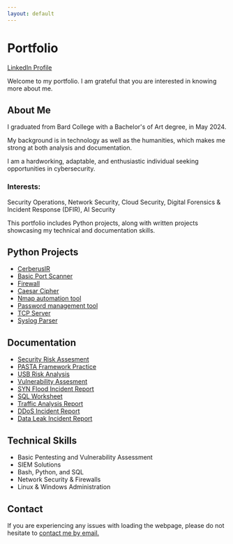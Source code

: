 ```yaml
---
layout: default
---
```


# Portfolio

[LinkedIn Profile](https://www.linkedin.com/in/nicholas-coleman-8b595b279/)

Welcome to my portfolio. I am grateful that you are interested in knowing more about me.

## About Me
I graduated from Bard College with a Bachelor's of Art degree, in May 2024.

My background is in technology as well as the humanities, which makes me strong at both analysis and documentation.

I am a hardworking, adaptable, and enthusiastic individual seeking opportunities in cybersecurity.

### Interests: 

Security Operations, Network Security, Cloud Security, Digital Forensics & Incident Response (DFIR), AI Security

This portfolio includes Python projects, along with written projects showcasing my technical and documentation skills.

## Python Projects
- [CerberusIR](https://github.com/nicoleman0/CerberusIR/tree/main)
- [Basic Port Scanner](https://github.com/nicoleman0/Portfolio/blob/projects/pen_test/scanner.py)
- [Firewall](https://github.com/nicoleman0/Portfolio/blob/projects/pen_test/firewall_proj.py)
- [Caesar Cipher](https://github.com/nicoleman0/Portfolio/blob/projects/caesar_cipher.py)
- [Nmap automation tool](https://github.com/nicoleman0/Portfolio/blob/projects/pen_test/nmap-scanner_proj.py)
- [Password management tool](https://github.com/nicoleman0/Portfolio/blob/projects/password-projects/password_manager.py)
- [TCP Server](https://github.com/nicoleman0/Portfolio/blob/projects/tcp_server.py)
- [Syslog Parser](https://github.com/nicoleman0/Portfolio/blob/projects/blue-team_projects/log_parser.py)

## Documentation
- [Security Risk Assesment](https://github.com/nicoleman0/Portfolio/blob/main/Assignments/Security%20risk%20assessment%20report_Nicholas%20Coleman.pdf)
- [PASTA Framework Practice](https://github.com/nicoleman0/Portfolio/blob/main/Assignments/PASTA%20worksheet_Nicholas%20Coleman.pdf)
- [USB Risk Analysis](https://github.com/nicoleman0/Portfolio/blob/main/Assignments/Parking%20lot%20USB%20exercise_Nicholas.pdf)
- [Vulnerability Assesment](https://github.com/nicoleman0/Portfolio/blob/main/Assignments/Vulnerability%20assessment%20report.pdf)
- [SYN Flood Incident Report](https://github.com/nicoleman0/Portfolio/blob/main/Assignments/SYN%20Flood%20Attack%20sample%20analysis%20report_Nicholas%20Coleman%20(1).pdf)
- [SQL Worksheet](https://github.com/nicoleman0/Portfolio/blob/main/Assignments/Apply%20filters%20to%20SQL%20queries.pdf)
- [Traffic Analysis Report](https://github.com/nicoleman0/Portfolio/blob/main/Assignments/Traffic%20Analysis%20sample%20report_Nicholas%20Coleman.pdf)
- [DDoS Incident Report](https://github.com/nicoleman0/Portfolio/blob/main/Assignments/DDoS%20Incident%20report%20analysis.pdf)
- [Data Leak Incident Report](https://github.com/nicoleman0/Portfolio/blob/main/Assignments/Activity%20Template_%20Data%20leak%20worksheet.pdf)

## Technical Skills
- Basic Pentesting and Vulnerability Assessment
- SIEM Solutions
- Bash, Python, and SQL
- Network Security & Firewalls
- Linux & Windows Administration

## Contact
If you are experiencing any issues with loading the webpage, please do not hesitate to [contact me by email.](mailto:nicholashadleycoleman@gmail.com)

